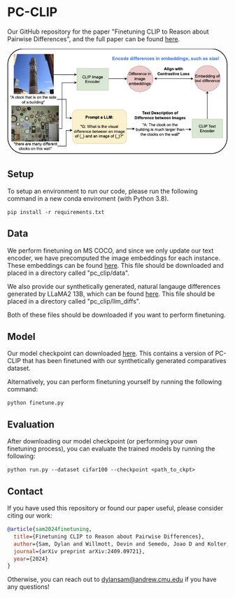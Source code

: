 # PC-CLIP

Our GitHub repository for the paper "Finetuning CLIP to Reason about Pairwise Differences", and the full paper can be found [here](https://www.arxiv.org/abs/2409.09721).

![pc_clip figure](figs/comp_clocks_final.jpg)

## Setup

To setup an environment to run our code, please run the following command in a new conda enviroment (with Python 3.8).

``` 
pip install -r requirements.txt
```

## Data

We perform finetuning on MS COCO, and since we only update our text encoder, we have precomputed the image embeddings for each instance. These embeddings can be found [here](https://drive.google.com/file/d/1dRap0Ses7SajnGoj8hczvJ_o2Ze6JztX/view?usp=sharing). This file should be downloaded and placed in a directory called "pc_clip/data". 

We also provide our synthetically generated, natural langauge differences generated by LLaMA2 13B, which can be found [here](https://drive.google.com/file/d/1yYzHizjCy9ewfagL4uG-iZHQXsWLz48p/view?usp=sharing). This file should be placed in a directory called "pc_clip/llm_diffs". 

Both of these files should be downloaded if you want to perform finetuning.

## Model

Our model checkpoint can downloaded [here](https://drive.google.com/file/d/1OZGQ8f6N4WuSQFn4-e7kzcEZdpKPbEfp/view?usp=sharing). This contains a version of PC-CLIP that has been finetuned
with our synthetically generated comparatives dataset.

Alternatively, you can perform finetuning yourself by running the following command:

``` 
python finetune.py
```

## Evaluation

After downloading our model checkpoint (or performing your own finetuning process), you can evaluate the trained models by running the following:

``` 
python run.py --dataset cifar100 --checkpoint <path_to_ckpt>
```

## Contact

If you have used this repository or found our paper useful, please consider citing our work:

```bibtex
@article{sam2024finetuning,
  title={Finetuning CLIP to Reason about Pairwise Differences},
  author={Sam, Dylan and Willmott, Devin and Semedo, Joao D and Kolter, J Zico},
  journal={arXiv preprint arXiv:2409.09721},
  year={2024}
}
```

Otherwise, you can reach out to dylansam@andrew.cmu.edu if you have any questions!
